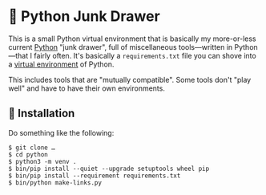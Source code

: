 # 🐍 Python Junk Drawer

This is a small Python virtual environment that is basically my more-or-less current [Python](https://www.python.org/) "junk drawer", full of miscellaneous tools—written in Python—that I fairly often. It's basically a `requirements.txt` file you can shove into a [virtual environment](https://docs.python.org/3/tutorial/venv.html) of Python.

This includes tools that are "mutually compatible". Some tools don't "play well" and have to have their own environments.


## 📀 Installation

Do something like the following:

```console
$ git clone …
$ cd python
$ python3 -m venv .
$ bin/pip install --quiet --upgrade setuptools wheel pip
$ bin/pip install --requirement requirements.txt
$ bin/python make-links.py
```
